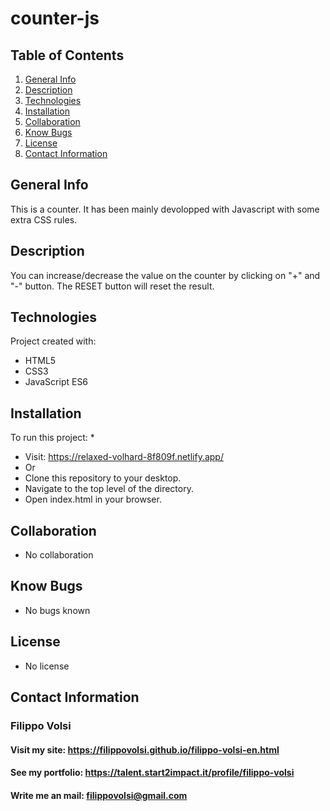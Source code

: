 # counter-js

## Table of Contents
1. [General Info](#general-info)
2. [Description](#description)
3. [Technologies](#technologies)
4. [Installation](#installation)
5. [Collaboration](#collaboration)
6. [Know Bugs](#know-bugs)
7. [License](#license)
8. [Contact Information](#contact-information)

## General Info
This is a counter. It has been mainly devolopped with Javascript with some extra CSS rules.

## Description
You can increase/decrease the value on the counter by clicking on "+" and "-" button. The RESET button will reset the result.

## Technologies
Project created with:
* HTML5
* CSS3
* JavaScript ES6

## Installation
To run this project:
* 
* Visit: https://relaxed-volhard-8f809f.netlify.app/ 
* Or
* Clone this repository to your desktop.
* Navigate to the top level of the directory.
* Open index.html in your browser.

## Collaboration
* No collaboration

## Know Bugs
* No bugs known

## License
* No license

## Contact Information
### Filippo Volsi
#### Visit my site: https://filippovolsi.github.io/filippo-volsi-en.html
#### See my portfolio: https://talent.start2impact.it/profile/filippo-volsi
#### Write me an mail: filippovolsi@gmail.com
